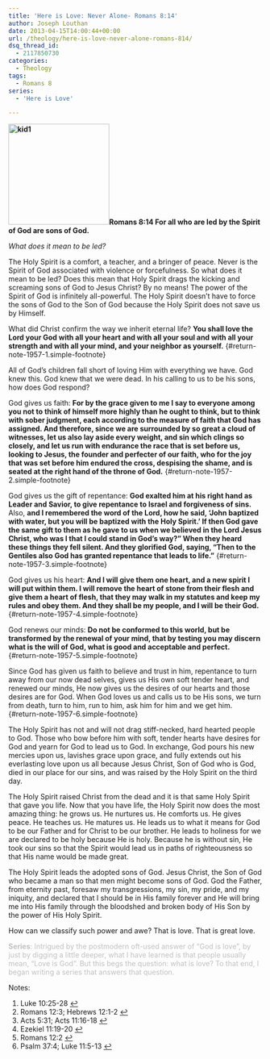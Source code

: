```yaml
---
title: 'Here is Love: Never Alone- Romans 8:14'
author: Joseph Louthan
date: 2013-04-15T14:00:44+00:00
url: /theology/here-is-love-never-alone-romans-814/
dsq_thread_id:
  - 2117850730
categories:
  - Theology
tags:
  - Romans 8
series:
  - 'Here is Love'

---
```

**<img class="alignright size-thumbnail wp-image-1958" src="https://i0.wp.com/theologic.us/wp-content/uploads/2013/04/kid1.jpg?resize=200%2C200" alt="kid1" width="200" height="200" srcset="https://i0.wp.com/theologic.us/wp-content/uploads/2013/04/kid1.jpg?resize=200%2C200 200w, https://i0.wp.com/theologic.us/wp-content/uploads/2013/04/kid1.jpg?resize=400%2C400 400w, https://i0.wp.com/theologic.us/wp-content/uploads/2013/04/kid1.jpg?w=500 500w" sizes="(max-width: 200px) 100vw, 200px" data-recalc-dims="1" />Romans 8:14 For all who are led by the Spirit of God are sons of God.**

_What does it mean to be led?_

The Holy Spirit is a comfort, a teacher, and a bringer of peace. Never is the Spirit of God associated with violence or forcefulness. So what does it mean to be led? Does this mean that Holy Spirit drags the kicking and screaming sons of God to Jesus Christ? By no means! The power of the Spirit of God is infinitely all-powerful. The Holy Spirit doesn’t have to force the sons of God to the Son of God because the Holy Spirit does not save us by Himself.

What did Christ confirm the way we inherit eternal life? **You shall love the Lord your God with all your heart and with all your soul and with all your strength and with all your mind, and your neighbor as yourself.** [][1]{#return-note-1957-1.simple-footnote}

All of God’s children fall short of loving Him with everything we have. God knew this. God knew that we were dead. In his calling to us to be his sons, how does God respond?

God gives us faith: **For by the grace given to me I say to everyone among you not to think of himself more highly than he ought to think, but to think with sober judgment, each according to the measure of faith that God has assigned. And therefore, since we are surrounded by so great a cloud of witnesses, let us also lay aside every weight, and sin which clings so closely, and let us run with endurance the race that is set before us, looking to Jesus, the founder and perfecter of our faith, who for the joy that was set before him endured the cross, despising the shame, and is seated at the right hand of the throne of God.** [][2]{#return-note-1957-2.simple-footnote}

God gives us the gift of repentance: **God exalted him at his right hand as Leader and Savior, to give repentance to Israel and forgiveness of sins.** Also, **and I remembered the word of the Lord, how he said, ‘John baptized with water, but you will be baptized with the Holy Spirit.’ If then God gave the same gift to them as he gave to us when we believed in the Lord Jesus Christ, who was I that I could stand in God&#8217;s way?” When they heard these things they fell silent. And they glorified God, saying, “Then to the Gentiles also God has granted repentance that leads to life.”** [][3]{#return-note-1957-3.simple-footnote}

God gives us his heart: **And I will give them one heart, and a new spirit I will put within them. I will remove the heart of stone from their flesh and give them a heart of flesh, that they may walk in my statutes and keep my rules and obey them. And they shall be my people, and I will be their God.** [][4]{#return-note-1957-4.simple-footnote}

God renews our minds: **Do not be conformed to this world, but be transformed by the renewal of your mind, that by testing you may discern what is the will of God, what is good and acceptable and perfect.** [][5]{#return-note-1957-5.simple-footnote}

Since God has given us faith to believe and trust in him, repentance to turn away from our now dead selves, gives us His own soft tender heart, and renewed our minds, He now gives us the desires of our hearts and those desires are for God. When God loves us and calls us to be His sons, we turn from death, turn to him, run to him, ask him for him and we get him. [][6]{#return-note-1957-6.simple-footnote}

The Holy Spirit has not and will not drag stiff-necked, hard hearted people to God. Those who bow before him with soft, tender hearts have desires for God and yearn for God to lead us to God. In exchange, God pours his new mercies upon us, lavishes grace upon grace, and fully extends out his everlasting love upon us all because Jesus Christ, Son of God who is God, died in our place for our sins, and was raised by the Holy Spirit on the third day.

The Holy Spirit raised Christ from the dead and it is that same Holy Spirit that gave you life. Now that you have life, the Holy Spirit now does the most amazing thing: he grows us. He nurtures us. He comforts us. He gives peace. He teaches us. He matures us. He leads us to what it means for God to be our Father and for Christ to be our brother. He leads to holiness for we are declared to be holy because He is holy. Because he is without sin, He took our sins so that the Spirit would lead us in paths of righteousness so that His name would be made great.

The Holy Spirit leads the adopted sons of God. Jesus Christ, the Son of God who became a man so that men might become sons of God. God the Father, from eternity past, foresaw my transgressions, my sin, my pride, and my iniquity, and declared that I should be in His family forever and He will bring me into His family through the bloodshed and broken body of His Son by the power of His Holy Spirit.

How can we classify such power and awe? That is love. That is great love.

<span style="color: #c0c0c0;"><strong>Series</strong>: Intrigued by the postmodern oft-used answer of “God is love”, by just by digging a little deeper, what I have learned is that people usually mean, “Love is God”. But this begs the question: what is love? To that end, I began writing a series that answers that question.</span>

<div class="simple-footnotes">
  <p class="notes">
    Notes:
  </p>
  
  <ol>
    <li id="note-1957-1">
      Luke 10:25-28 <a href="#return-note-1957-1">&#8617;</a>
    </li>
    <li id="note-1957-2">
      Romans 12:3; Hebrews 12:1-2 <a href="#return-note-1957-2">&#8617;</a>
    </li>
    <li id="note-1957-3">
      Acts 5:31; Acts 11:16-18 <a href="#return-note-1957-3">&#8617;</a>
    </li>
    <li id="note-1957-4">
      Ezekiel 11:19-20 <a href="#return-note-1957-4">&#8617;</a>
    </li>
    <li id="note-1957-5">
      Romans 12:2 <a href="#return-note-1957-5">&#8617;</a>
    </li>
    <li id="note-1957-6">
      Psalm 37:4; Luke 11:5-13 <a href="#return-note-1957-6">&#8617;</a>
    </li>
  </ol>
</div>

 [1]: #note-1957-1 "Luke 10:25-28"
 [2]: #note-1957-2 "Romans 12:3; Hebrews 12:1-2"
 [3]: #note-1957-3 "Acts 5:31; Acts 11:16-18"
 [4]: #note-1957-4 "Ezekiel 11:19-20"
 [5]: #note-1957-5 "Romans 12:2"
 [6]: #note-1957-6 "Psalm 37:4; Luke 11:5-13"
